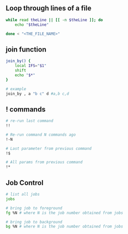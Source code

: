 ## Loop through lines of a file
```bash
while read theLine || [[ -n $theLine ]]; do
	echo "$theLine"

done < "<THE_FILE_NAME>"
```

## join function
```bash
join_by() {
	local IFS="$1"
	shift
	echo "$*"
}

# example
join_by , a "b c" d #a,b c,d
```
## ! commands
```bash
# re-run last command
!!

# Re-run command N commands ago
!-N

# Last parameter from previous command
!$

# All params from previous command
!*
```


## Job Control
```bash
# list all jobs
jobs

# bring job to foreground
fg %N # where N is the job number obtained from jobs

# bring job to background
bg %N # where N is the job number obtained from jobs
```